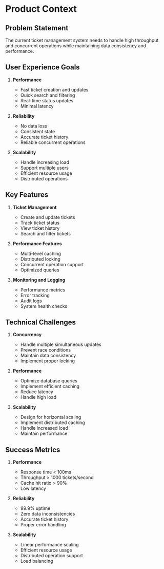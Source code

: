 # Product Context

## Problem Statement
The current ticket management system needs to handle high throughput and concurrent operations while maintaining data consistency and performance.

## User Experience Goals
1. **Performance**
   - Fast ticket creation and updates
   - Quick search and filtering
   - Real-time status updates
   - Minimal latency

2. **Reliability**
   - No data loss
   - Consistent state
   - Accurate ticket history
   - Reliable concurrent operations

3. **Scalability**
   - Handle increasing load
   - Support multiple users
   - Efficient resource usage
   - Distributed operations

## Key Features
1. **Ticket Management**
   - Create and update tickets
   - Track ticket status
   - View ticket history
   - Search and filter tickets

2. **Performance Features**
   - Multi-level caching
   - Distributed locking
   - Concurrent operation support
   - Optimized queries

3. **Monitoring and Logging**
   - Performance metrics
   - Error tracking
   - Audit logs
   - System health checks

## Technical Challenges
1. **Concurrency**
   - Handle multiple simultaneous updates
   - Prevent race conditions
   - Maintain data consistency
   - Implement proper locking

2. **Performance**
   - Optimize database queries
   - Implement efficient caching
   - Reduce latency
   - Handle high load

3. **Scalability**
   - Design for horizontal scaling
   - Implement distributed caching
   - Handle increased load
   - Maintain performance

## Success Metrics
1. **Performance**
   - Response time < 100ms
   - Throughput > 1000 tickets/second
   - Cache hit ratio > 90%
   - Low latency

2. **Reliability**
   - 99.9% uptime
   - Zero data inconsistencies
   - Accurate ticket history
   - Proper error handling

3. **Scalability**
   - Linear performance scaling
   - Efficient resource usage
   - Distributed operation support
   - Load balancing 